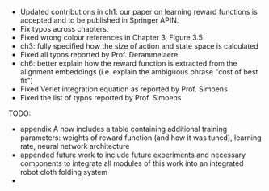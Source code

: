 - Updated contributions in ch1: our paper on learning reward functions is accepted and to be published in Springer APIN.
- Fix typos across chapters.
- Fixed wrong colour references in Chapter 3, Figure 3.5
- ch3: fully specified how the size of action and state space is calculated
- Fixed all typos reported by Prof. Derammelaere
- ch6: better explain how the reward function is extracted from the alignment embeddings (i.e. explain the ambiguous phrase "cost of best fit")
- Fixed Verlet integration equation as reported by Prof. Simoens
- Fixed the list of typos reported by Prof. Simoens


TODO:
- appendix A now includes a table containing additional training parameters: weights of reward function (and how it was tuned), learning rate, neural network architecture 
- appended future work to include future experiments and necessary components to integrate all modules of this work into an integrated robot cloth folding system 
- 